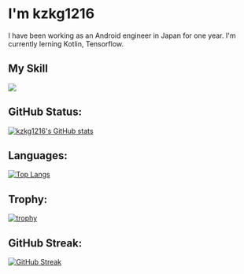 # I'm kzkg1216
I have been working as an Android engineer in Japan for one year.
I'm currently lerning Kotlin, Tensorflow.

## My Skill

<img src="https://skillicons.dev/icons?i=python,android,java,kotlin" />

## GitHub Status:

[![kzkg1216's GitHub stats](https://github-readme-stats.vercel.app/api?username=kzkg1216)](https://github.com/anuraghazra/github-readme-stats)

## Languages:

[![Top Langs](https://github-readme-stats.vercel.app/api/top-langs/?username=kzkg1216&layout=compact&theme=vue-dark)](https://github.com/anuraghazra/github-readme-stats)

## Trophy:

[![trophy](https://github-profile-trophy.vercel.app/?username=kzkg1216&no-frame=true&theme=onedark&row=2&column=4)](https://github.com/ryo-ma/github-profile-trophy)

## GitHub Streak:

[![GitHub Streak](http://github-readme-streak-stats.herokuapp.com?user=kzkg1216&theme=onedark_duo)](https://git.io/streak-stats)
